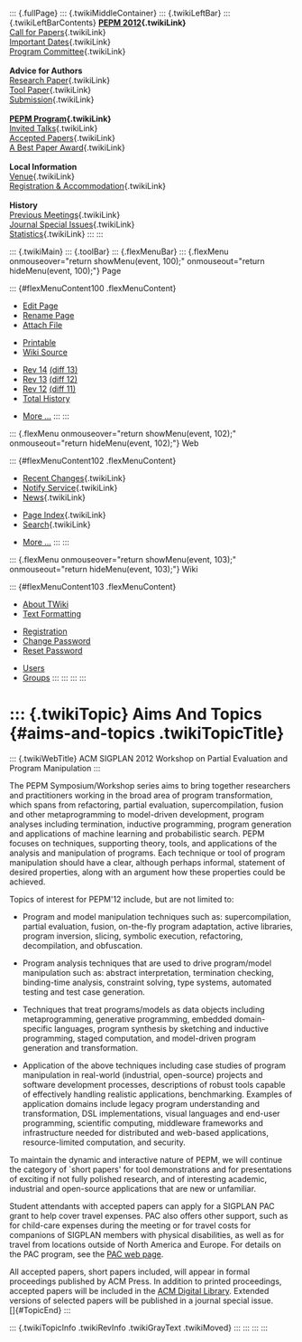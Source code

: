 ::: {.fullPage}
::: {.twikiMiddleContainer}
::: {.twikiLeftBar}
::: {.twikiLeftBarContents}
**[PEPM 2012](WebHome){.twikiLink}**\
[Call for Papers](CallForPapers){.twikiLink}\
[Important Dates](ImportantDates){.twikiLink}\
[Program Committee](ProgramCommittee){.twikiLink}\
\
**Advice for Authors**\
[Research Paper](ResearchPaperAdvice){.twikiLink}\
[Tool Paper](ToolPaperAdvice){.twikiLink}\
[Submission](PaperSubmission){.twikiLink}\
\
**[PEPM Program](Program){.twikiLink}**\
[Invited Talks](InvitedTalks){.twikiLink}\
[Accepted Papers](AcceptedPapers){.twikiLink}\
[A Best Paper Award](ABestPaperAward){.twikiLink}\
\
**Local Information**\
[Venue](WorkshopVenue){.twikiLink}\
[Registration & Accommodation](RegistrationAndAccomodation){.twikiLink}\
\
**History**\
[Previous Meetings](PreviousMeetings){.twikiLink}\
[Journal Special Issues](SpecialIssues){.twikiLink}\
[Statistics](HistoricalStatistics){.twikiLink}
:::
:::

::: {.twikiMain}
::: {.toolBar}
::: {.flexMenuBar}
::: {.flexMenu onmouseover="return showMenu(event, 100);" onmouseout="return hideMenu(event, 100);"}
Page

::: {#flexMenuContent100 .flexMenuContent}
-   [Edit
    Page](http://www.program-transformation.org/edit/PEPM12/AimsAndTopics?t=1536828959)
-   [Rename
    Page](http://www.program-transformation.org/rename/PEPM12/AimsAndTopics)
-   [Attach
    File](http://www.program-transformation.org/attach/PEPM12/AimsAndTopics)

<!-- -->

-   [Printable](http://www.program-transformation.org/view/PEPM12/AimsAndTopics?skin=print.pattern)
-   [Wiki
    Source](http://www.program-transformation.org/view/PEPM12/AimsAndTopics?skin=text&raw=on&contenttype=text/plain)

<!-- -->

-   [Rev
    14](http://www.program-transformation.org/view/PEPM12/AimsAndTopics?rev=1.14)
    [(diff 13)](http://www.program-transformation.org/rdiff/PEPM12/AimsAndTopics?rev1=1.14&rev2=1.13)
-   [Rev
    13](http://www.program-transformation.org/view/PEPM12/AimsAndTopics?rev=1.13)
    [(diff 12)](http://www.program-transformation.org/rdiff/PEPM12/AimsAndTopics?rev1=1.13&rev2=1.12)
-   [Rev
    12](http://www.program-transformation.org/view/PEPM12/AimsAndTopics?rev=1.12)
    [(diff 11)](http://www.program-transformation.org/rdiff/PEPM12/AimsAndTopics?rev1=1.12&rev2=1.11)
-   [Total
    History](http://www.program-transformation.org/rdiff/PEPM12/AimsAndTopics)

<!-- -->

-   [More
    \...](http://www.program-transformation.org/oops/PEPM12/AimsAndTopics?template=oopsmore&param1=1.14&param2=1.14)
:::
:::

::: {.flexMenu onmouseover="return showMenu(event, 102);" onmouseout="return hideMenu(event, 102);"}
Web

::: {#flexMenuContent102 .flexMenuContent}
-   [Recent Changes](WebChanges){.twikiLink}
-   [Notify Service](WebNotify){.twikiLink}
-   [News](WebNews){.twikiLink}

<!-- -->

-   [Page Index](WebIndex){.twikiLink}
-   [Search](WebSearch){.twikiLink}

<!-- -->

-   [More
    \...](http://www.program-transformation.org/oops/PEPM12/AimsAndTopics?template=oopsmore&param1=1.14&param2=1.14)
:::
:::

::: {.flexMenu onmouseover="return showMenu(event, 103);" onmouseout="return hideMenu(event, 103);"}
Wiki

::: {#flexMenuContent103 .flexMenuContent}
-   [About
    TWiki](http://www.program-transformation.org/view/TWiki/WebHome)
-   [Text
    Formatting](http://www.program-transformation.org/view/TWiki/TextFormattingRules)

<!-- -->

-   [Registration](http://www.program-transformation.org/view/TWiki/TWikiRegistration)
-   [Change
    Password](http://www.program-transformation.org/view/TWiki/ChangePassword)
-   [Reset
    Password](http://www.program-transformation.org/view/TWiki/ResetPassword)

<!-- -->

-   [Users](http://www.program-transformation.org/view/Main/TWikiUsers)
-   [Groups](http://www.program-transformation.org/view/Main/TWikiGroups)
:::
:::
:::
:::

::: {.twikiTopic}
Aims And Topics {#aims-and-topics .twikiTopicTitle}
===============

::: {.twikiWebTitle}
ACM SIGPLAN 2012 Workshop on Partial Evaluation and Program Manipulation
:::

The PEPM Symposium/Workshop series aims to bring together researchers
and practitioners working in the broad area of program transformation,
which spans from refactoring, partial evaluation, supercompilation,
fusion and other metaprogramming to model-driven development, program
analyses including termination, inductive programming, program
generation and applications of machine learning and probabilistic
search. PEPM focuses on techniques, supporting theory, tools, and
applications of the analysis and manipulation of programs. Each
technique or tool of program manipulation should have a clear, although
perhaps informal, statement of desired properties, along with an
argument how these properties could be achieved.

Topics of interest for PEPM\'12 include, but are not limited to:

-   Program and model manipulation techniques such as: supercompilation,
    partial evaluation, fusion, on-the-fly program adaptation, active
    libraries, program inversion, slicing, symbolic execution,
    refactoring, decompilation, and obfuscation.

<!-- -->

-   Program analysis techniques that are used to drive program/model
    manipulation such as: abstract interpretation, termination checking,
    binding-time analysis, constraint solving, type systems, automated
    testing and test case generation.

<!-- -->

-   Techniques that treat programs/models as data objects including
    metaprogramming, generative programming, embedded domain-specific
    languages, program synthesis by sketching and inductive programming,
    staged computation, and model-driven program generation and
    transformation.

<!-- -->

-   Application of the above techniques including case studies of
    program manipulation in real-world (industrial, open-source)
    projects and software development processes, descriptions of robust
    tools capable of effectively handling realistic applications,
    benchmarking. Examples of application domains include legacy program
    understanding and transformation, DSL implementations, visual
    languages and end-user programming, scientific computing, middleware
    frameworks and infrastructure needed for distributed and web-based
    applications, resource-limited computation, and security.

To maintain the dynamic and interactive nature of PEPM, we will continue
the category of \`short papers\' for tool demonstrations and for
presentations of exciting if not fully polished research, and of
interesting academic, industrial and open-source applications that are
new or unfamiliar.

Student attendants with accepted papers can apply for a SIGPLAN PAC
grant to help cover travel expenses. PAC also offers other support, such
as for child-care expenses during the meeting or for travel costs for
companions of SIGPLAN members with physical disabilities, as well as for
travel from locations outside of North America and Europe. For details
on the PAC program, see the [PAC web
page](http://www.sigplan.org/PAC.htm).

All accepted papers, short papers included, will appear in formal
proceedings published by ACM Press. In addition to printed proceedings,
accepted papers will be included in the [ACM Digital
Library](http://portal.acm.org/dl.cfm). Extended versions of selected
papers will be published in a journal special issue.\
[]{#TopicEnd}
:::

::: {.twikiTopicInfo .twikiRevInfo .twikiGrayText .twikiMoved}
:::
:::
:::
:::
